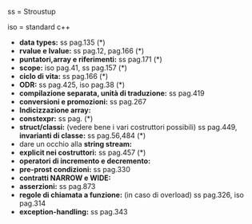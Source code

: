 ss = Stroustup

iso = standard c++ 

* **data types:** ss pag.135 (*)
* **rvalue e lvalue:** ss pag.12, pag.166 (*)
* **puntatori,array e riferimenti:** ss pag.171 (*)
* **scope:** iso pag.41, ss pag.157 (*)
* **ciclo di vita:** ss pag.166 (*)
* **ODR:** ss pag.425, iso pag.38 (*)
* **compilazione separata, unità di traduzione:** ss pag.419
* **conversioni e promozioni:** ss pag.267
* **Indicizzazione array:**
* **constexpr:** ss pag. (*)
* **struct/classi:** (vedere bene i vari costruttori possibili) ss pag.449, **invarianti di classe:** ss pag.56,484 (*)
* dare un occhio alla **string stream:**
* **explicit nei costruttori:** ss pag.457 (*)
* **operatori di incremento e decremento:**
* **pre-prost condizioni:** ss pag.330
* **contratti NARROW e WIDE:**
* **asserzioni:** ss pag.873
* **regole di chiamata a funzione:** (in caso di overload) ss pag.326, iso pag.314
* **exception-handling:** ss pag.343



